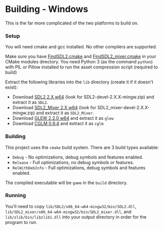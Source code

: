 # Building - Windows
This is the far more complicated of the two platforms to build on.

### Setup
You will need cmake and gcc installed. No other compilers are supported.

Make sure you have [FindSDL2.cmake](https://github.com/tcbrindle/sdl2-cmake-scripts/blob/master/FindSDL2.cmake) and [FindSDL2_mixer.cmake](https://github.com/tcbrindle/sdl2-cmake-scripts/blob/master/FindSDL2_mixer.cmake) in your CMake modules directory.
You need Python 3 (as the command `python`) with PIL or Pillow installed to run the asset compression script (required to build)

Extract the following libraries into the `lib` directory (create it if it doesn't exist):
- Download [SDL2 2.X w64](https://github.com/libsdl-org/SDL/releases/) (look for SDL2-devel-2.X.X-mingw.zip)
  and extract it as `SDL2`.
- Download [SDL2_Mixer 2.X w64](https://github.com/libsdl-org/SDL_mixer/releases/) (look for SDL2_mixer-devel-2.X.X-mingw.zip)
  and extract it as `SDL2_Mixer`.
- Download [GLEW 2.2.0 w64](https://github.com/nigels-com/glew/releases/download/glew-2.2.0/glew-2.2.0-win32.zip) and extract it as `glew`
- Download [CGLM 0.9.4](https://github.com/recp/cglm/archive/refs/tags/v0.9.4.zip) and extract it as `cglm`

### Building
This project uses the `cmake` build system.
There are 3 build types available:
- `Debug` - No optimizations, debug symbols and features enabled.
- `Release` - Full optimizations, no debug symbols or features.
- `RelWithDebInfo` - Full optimizations, debug symbols and features enabled.

The compiled executable will be `game` in the `build` directory.

### Running
You'll need to copy `lib/SDL2/x86_64-w64-mingw32/bin/SDL2.dll`, `lib/SDL2_mixer/x86_64-w64-mingw32/bin/SDL2_mixer.dll`, and `lib/zlib/bin/libzlib1.dll` into your output directory in order for the program to run.
